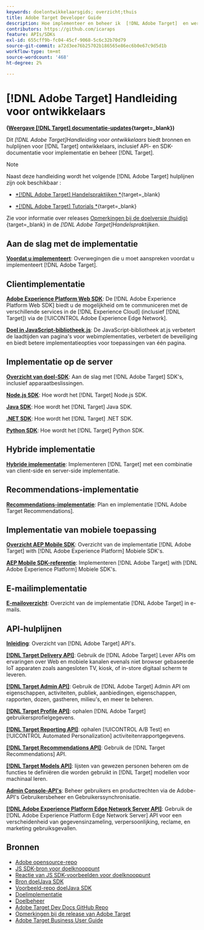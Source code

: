 ```yaml
---
keywords: doelontwikkelaarsgids; overzicht;thuis
title: Adobe Target Developer Guide
description: Hoe implementeer en beheer ik  [!DNL Adobe Target]  en werk ik met de bijbehorende API's en SDK's?
contributors: https://github.com/icaraps
feature: APIs/SDKs
exl-id: 655cff9b-fc04-45cf-9068-5c6c32b70d79
source-git-commit: a72d3ee76b25702b186565e86ec6b0e67c9d5d1b
workflow-type: tm+mt
source-wordcount: '468'
ht-degree: 2%

---
```


# [!DNL Adobe Target] Handleiding voor ontwikkelaars

**([Weergave [!DNL Target] documentatie-updates](https://experienceleague.adobe.com/docs/target/using/release-notes/doc-change.html){target=_blank})**

Dit *[!DNL Adobe Target]Handleiding voor ontwikkelaars* biedt bronnen en hulplijnen voor [!DNL Target] ontwikkelaars, inclusief API- en SDK-documentatie voor implementatie en beheer [!DNL Target].

>[!NOTE]
>
>Naast deze handleiding wordt het volgende [!DNL Adobe Target] hulplijnen zijn ook beschikbaar :
>
>* [*[!DNL Adobe Target] Handelspraktijken *](https://experienceleague.adobe.com/docs/target/using/target-home.html){target=_blank}
>
>* [*[!DNL Adobe Target] Tutorials *](https://experienceleague.adobe.com/docs/target-learn/tutorials/overview.html){target=_blank}
>
>Zie voor informatie over releases [Opmerkingen bij de doelversie (huidig)](https://experienceleague.adobe.com/docs/target/using/release-notes/release-notes.html){target=_blank} in de *[!DNL Adobe Target]Handelspraktijken*.

## Aan de slag met de implementatie

**[Voordat u implementeert](/help/dev/before-implement/considerations-before-you-implement-target.md)**: Overwegingen die u moet aanspreken voordat u implementeert [!DNL Adobe Target].

## Clientimplementatie

[**Adobe Experience Platform Web SDK**](/help/dev/implement/client-side/aep-web-sdk.md): De [!DNL Adobe Experience Platform Web SDK] biedt u de mogelijkheid om te communiceren met de verschillende services in de [!DNL Experience Cloud] (inclusief [!DNL Target]) via de [!UICONTROL Adobe Experience Edge Network].

[**Doel in JavaScript-bibliotheek.js**](/help/dev/implement/client-side/overview.md): De JavaScript-bibliotheek at.js verbetert de laadtijden van pagina&#39;s voor webimplementaties, verbetert de beveiliging en biedt betere implementatieopties voor toepassingen van één pagina.

## Implementatie op de server

[**Overzicht van doel-SDK**](implement/server-side/server-side-overview.md): Aan de slag met [!DNL Adobe Target] SDK&#39;s, inclusief apparaatbeslissingen.

[**Node.js SDK**](implement/server-side/node-js/overview.md): Hoe wordt het [!DNL Target] Node.js SDK.

[**Java SDK**](implement/server-side/java/overview.md): Hoe wordt het [!DNL Target] Java SDK.

[**.NET SDK**](implement/server-side/net/overview.md): Hoe wordt het [!DNL Target] .NET SDK.

[**Python SDK**](implement/server-side/python/overview.md): Hoe wordt het [!DNL Target] Python SDK.

## Hybride implementatie

[**Hybride implementatie**](implement/hybrid/hybrid-overview.md): Implementeren [!DNL Target] met een combinatie van client-side en server-side implementatie.

## Recommendations-implementatie

[**Recommendations-implementatie**](implement/recommendations/recommendations.md): Plan en implementatie [!DNL Adobe Target Recommendations].

## Implementatie van mobiele toepassing

[**Overzicht AEP Mobile SDK**](implement/mobile/overview.md): Overzicht van de implementatie [!DNL Adobe Target] with [!DNL Adobe Experience Platform] Mobiele SDK&#39;s.

[**AEP Mobile SDK-referentie**](https://developer.adobe.com/client-sdks/documentation/): Implementeren [!DNL Adobe Target] with [!DNL Adobe Experience Platform] Mobiele SDK&#39;s.

## E-mailimplementatie

[**E-mailoverzicht**](implement/email/overview.md): Overzicht van de implementatie [!DNL Adobe Target] in e-mails.

## API-hulplijnen

[**Inleiding**](before-administer/target-api-overview.md): Overzicht van [!DNL Adobe Target] API&#39;s.

[**[!DNL Target Delivery API]**](/help/dev/implement/delivery-api/overview.md): Gebruik de [!DNL Adobe Target] Lever APIs om ervaringen over Web en mobiele kanalen evenals niet browser gebaseerde IoT apparaten zoals aangesloten TV, kiosk, of in-store digitaal scherm te leveren.

[**[!DNL Target Admin API]**](administer/admin-api/admin-api-overview-new.md): Gebruik de [!DNL Adobe Target] Admin API om eigenschappen, activiteiten, publiek, aanbiedingen, eigenschappen, rapporten, dozen, gastheren, milieu&#39;s, en meer te beheren.

[**[!DNL Target Profile API]**](/help/dev/administer/profile-api/profile-api-overview.md): ophalen [!DNL Adobe Target] gebruikersprofielgegevens.

[**[!DNL Target Reporting API]**](https://developer.adobe.com/target/administer/admin-api/#tag/Reports): ophalen [!UICONTROL A/B Test] en [!UICONTROL Automated Personalization] activiteitenrapportgegevens.

[**[!DNL Target Recommendations API]**](https://developer.adobe.com/target/administer/recommendations-api/): Gebruik de [!DNL Target Recommendations] API.

[**[!DNL Target Models API]**](administer/models-api/models-api-overview.md): lijsten van gewezen personen beheren om de functies te definiëren die worden gebruikt in [!DNL Target] modellen voor machinaal leren.

[**Admin Console-API&#39;s**](https://developer.adobe.com/umapi/): Beheer gebruikers en productrechten via de Adobe-API&#39;s Gebruikersbeheer en Gebruikerssynchronisatie.

[**[!DNL Adobe Experience Platform Edge Network Server API]**](https://experienceleague.adobe.com/docs/experience-platform/edge-network-server-api/overview.html): Gebruik de [!DNL Adobe Experience Platform Edge Network Server] API voor een verscheidenheid van gegevensinzameling, verpersoonlijking, reclame, en marketing gebruiksgevallen.

## Bronnen

* [Adobe opensource-repo](https://github.com/adobe)
* [JS SDK-bron voor doelknooppunt](https://github.com/adobe/target-nodejs-sdk)
* [Reactie van JS SDK-voorbeelden voor doelknooppunt](https://github.com/adobe/target-nodejs-sdk-samples)
* [Bron doelJava SDK](https://github.com/adobe/target-java-sdk)
* [Voorbeeld-repo doelJava SDK](https://github.com/adobe/target-java-sdk-samples)
* [Doelimplementatie](./before-implement/prepare-to-implement-target.md)
* [Doelbeheer](./before-administer/target-api-overview.md)
* [Adobe Target Dev Docs GitHub Repo](https://github.com/AdobeDocs/target-developers)
* [Opmerkingen bij de release van Adobe Target](https://experienceleague.adobe.com/docs/target/using/release-notes/release-notes.html)
* [Adobe Target Business User Guide](https://experienceleague.adobe.com/docs/target/using/target-home.html)

